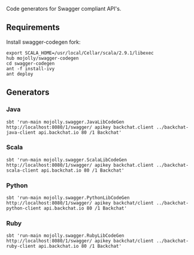 Code generators for Swagger compliant API's.

## Requirements

Install swagger-codegen fork:

    export SCALA_HOME=/usr/local/Cellar/scala/2.9.1/libexec
    hub mojolly/swagger-codegen
    cd swagger-codegen
    ant -f install-ivy
    ant deploy

## Generators

### Java

    sbt 'run-main mojolly.swagger.JavaLibCodeGen http://localhost:8080/1/swagger/ apikey backchat.client ../backchat-java-client api.backchat.io 80 /1 Backchat'

### Scala

    sbt 'run-main mojolly.swagger.ScalaLibCodeGen http://localhost:8080/1/swagger/ apikey backchat.client ../backchat-scala-client api.backchat.io 80 /1 Backchat'

### Python

    sbt 'run-main mojolly.swagger.PythonLibCodeGen http://localhost:8080/1/swagger/ apikey backchat/client ../backchat-python-client api.backchat.io 80 /1 Backchat'

### Ruby

    sbt 'run-main mojolly.swagger.RubyLibCodeGen http://localhost:8080/1/swagger/ apikey backchat/client ../backchat-ruby-client api.backchat.io 80 /1 Backchat'